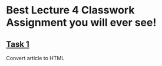 # Best Lecture 4 Classwork Assignment you will ever see!

<h2><a href="https://github.com/RedWideWeb/_html_workshop/commit/7f2df089d968923d3f6b945816108839030fe175">Task 1</a></h2>
<p>Convert article to HTML</p>
